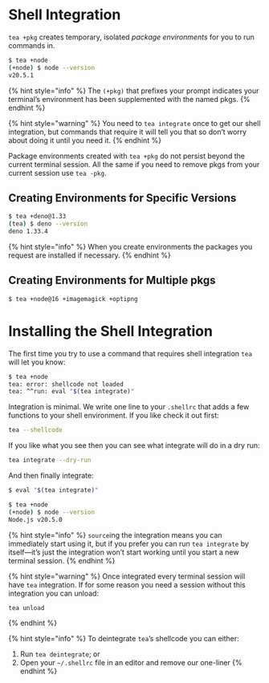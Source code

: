 # Shell Integration

`tea +pkg` creates temporary, isolated *package environments* for you to run
commands in.

```sh
$ tea +node
(+node) $ node --version
v20.5.1
```

{% hint style="info" %}
The `(+pkg)` that prefixes your prompt indicates your terminal’s environment
has been supplemented with the named pkgs.
{% endhint %}

{% hint style="warning" %}
You need to `tea integrate` once to get our shell integration, but commands
that require it will tell you that so don’t worry about doing it until you
need it.
{% endhint %}

Package environments created with `tea +pkg` do not persist beyond the current
terminal session. All the same if you need to remove pkgs from your
current session use `tea -pkg`.


## Creating Environments for Specific Versions

```sh
$ tea +deno@1.33
(tea) $ deno --version
deno 1.33.4
```

{% hint style="info" %}
When you create environments the packages you request are installed if
necessary.
{% endhint %}


## Creating Environments for Multiple pkgs

```sh
$ tea +node@16 +imagemagick +optipng
```


# Installing the Shell Integration

The first time you try to use a command that requires shell integration `tea`
will let you know:

```sh
$ tea +node
tea: error: shellcode not loaded
tea: ^^run: eval "$(tea integrate)"
```

Integration is minimal. We write one line to your `.shellrc` that adds a few
functions to your shell environment. If you like check it out first:

```sh
tea --shellcode
```

If you like what you see then you can see what integrate will do in a dry run:

```sh
tea integrate --dry-run
```

And then finally integrate:

```sh
$ eval "$(tea integrate)"

$ tea +node
(+node) $ node --version
Node.js v20.5.0
```

{% hint style="info" %}
`source`ing the integration means you can immediately start using it, but if
you prefer you can run `tea integrate` by itself—it’s just the integration
won’t start working until you start a new terminal session.
{% endhint %}

{% hint style="warning" %}
Once integrated every terminal session will have `tea` integration.
If for some reason you need a session without this integration you can unload:

```sh
tea unload
```

{% endhint %}

{% hint style="info" %}
To deintegrate `tea`’s shellcode you can either:

1. Run `tea deintegrate`; or
2. Open your `~/.shellrc` file in an editor and remove our one-liner
{% endhint %}
